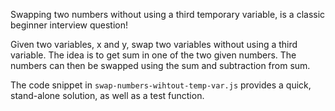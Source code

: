 Swapping two numbers without using a third temporary variable, is a classic beginner interview question!

Given two variables, x and y, swap two variables without using a third variable.
The idea is to get sum in one of the two given numbers.
The numbers can then be swapped using the sum and subtraction from sum.

The code snippet in `swap-numbers-wihtout-temp-var.js` provides a quick, stand-alone solution, as well as a test function.
